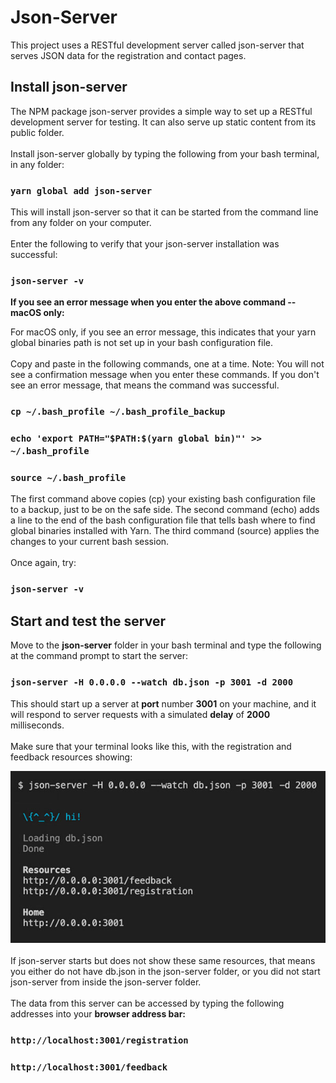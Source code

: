 # Json-Server

This project uses a RESTful development server called json-server that serves JSON data for the registration and contact pages.

## Install json-server

The NPM package json-server provides a simple way to set up a RESTful development server for testing. It can also serve up static content from its public folder.\
\
Install json-server globally by typing the following from your bash terminal, in any folder:

### `yarn global add json-server`

This will install json-server so that it can be started from the command line from any folder on your computer.\
\
Enter the following to verify that your json-server installation was successful:

### `json-server -v`

**If you see an error message when you enter the above command -- macOS only:**

For macOS only, if you see an error message, this indicates that your yarn global binaries path is not set up in your bash configuration file.\
\
Copy and paste in the following commands, one at a time. Note: You will not see a confirmation message when you enter these commands. If you don't see an error message, that means the command was successful.

### `cp ~/.bash_profile ~/.bash_profile_backup`

### `echo 'export PATH="$PATH:$(yarn global bin)"' >> ~/.bash_profile`

### `source ~/.bash_profile`

The first command above copies (cp) your existing bash configuration file to a backup, just to be on the safe side. The second command (echo) adds a line to the end of the bash configuration file that tells bash where to find global binaries installed with Yarn. The third command (source) applies the changes to your current bash session.\
\
Once again, try:

### `json-server -v`

## Start and test the server

Move to the **json-server** folder in your bash terminal and type the following at the command prompt to start the server:

### `json-server -H 0.0.0.0 --watch db.json -p 3001 -d 2000`

This should start up a server at **port** number **3001** on your machine, and it will respond to server requests with a simulated **delay** of **2000** milliseconds.\
\
Make sure that your terminal looks like this, with the registration and feedback resources showing:

![Terminal Screenshot](public/images/json-screenshot.jpg)\
\
If json-server starts but does not show these same resources, that means you either do not have db.json in the json-server folder, or you did not start json-server from inside the json-server folder.\
\
The data from this server can be accessed by typing the following addresses into your **browser address bar:**

### `http://localhost:3001/registration`

### `http://localhost:3001/feedback`
